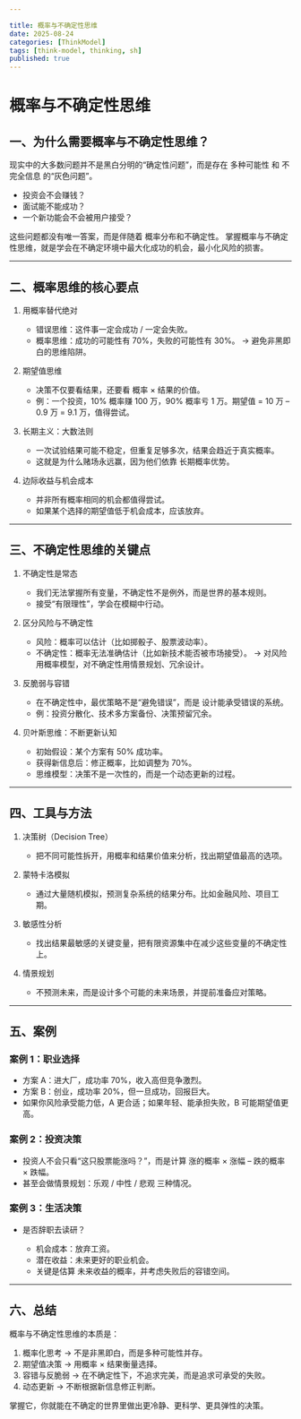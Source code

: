```yaml
---

title: 概率与不确定性思维
date: 2025-08-24
categories: [ThinkModel]
tags: [think-model, thinking, sh]
published: true
---
```



# 概率与不确定性思维

## 一、为什么需要概率与不确定性思维？

现实中的大多数问题并不是黑白分明的“确定性问题”，而是存在 多种可能性 和 不完全信息 的“灰色问题”。

* 投资会不会赚钱？
* 面试能不能成功？
* 一个新功能会不会被用户接受？

这些问题都没有唯一答案，而是伴随着 概率分布和不确定性。
掌握概率与不确定性思维，就是学会在不确定环境中最大化成功的机会，最小化风险的损害。

---

## 二、概率思维的核心要点

1. 用概率替代绝对

   * 错误思维：这件事一定会成功 / 一定会失败。
   * 概率思维：成功的可能性有 70%，失败的可能性有 30%。
     → 避免非黑即白的思维陷阱。

2. 期望值思维

   * 决策不仅要看结果，还要看 概率 × 结果的价值。
   * 例：一个投资，10% 概率赚 100 万，90% 概率亏 1 万。期望值 = 10 万 – 0.9 万 = 9.1 万，值得尝试。

3. 长期主义：大数法则

   * 一次试验结果可能不稳定，但重复足够多次，结果会趋近于真实概率。
   * 这就是为什么赌场永远赢，因为他们依靠 长期概率优势。

4. 边际收益与机会成本

   * 并非所有概率相同的机会都值得尝试。
   * 如果某个选择的期望值低于机会成本，应该放弃。

---

## 三、不确定性思维的关键点

1. 不确定性是常态

   * 我们无法掌握所有变量，不确定性不是例外，而是世界的基本规则。
   * 接受“有限理性”，学会在模糊中行动。

2. 区分风险与不确定性

   * 风险：概率可以估计（比如掷骰子、股票波动率）。
   * 不确定性：概率无法准确估计（比如新技术能否被市场接受）。
     → 对风险用概率模型，对不确定性用情景规划、冗余设计。

3. 反脆弱与容错

   * 在不确定性中，最优策略不是“避免错误”，而是 设计能承受错误的系统。
   * 例：投资分散化、技术多方案备份、决策预留冗余。

4. 贝叶斯思维：不断更新认知

   * 初始假设：某个方案有 50% 成功率。
   * 获得新信息后：修正概率，比如调整为 70%。
   * 思维模型：决策不是一次性的，而是一个动态更新的过程。

---

## 四、工具与方法

1. 决策树（Decision Tree）

   * 把不同可能性拆开，用概率和结果价值来分析，找出期望值最高的选项。

2. 蒙特卡洛模拟

   * 通过大量随机模拟，预测复杂系统的结果分布。比如金融风险、项目工期。

3. 敏感性分析

   * 找出结果最敏感的关键变量，把有限资源集中在减少这些变量的不确定性上。

4. 情景规划

   * 不预测未来，而是设计多个可能的未来场景，并提前准备应对策略。

---

## 五、案例

### 案例 1：职业选择

* 方案 A：进大厂，成功率 70%，收入高但竞争激烈。
* 方案 B：创业，成功率 20%，但一旦成功，回报巨大。
* 如果你风险承受能力低，A 更合适；如果年轻、能承担失败，B 可能期望值更高。

### 案例 2：投资决策

* 投资人不会只看“这只股票能涨吗？”，而是计算 涨的概率 × 涨幅 – 跌的概率 × 跌幅。
* 甚至会做情景规划：乐观 / 中性 / 悲观 三种情况。

### 案例 3：生活决策

* 是否辞职去读研？

  * 机会成本：放弃工资。
  * 潜在收益：未来更好的职业机会。
  * 关键是估算 未来收益的概率，并考虑失败后的容错空间。

---

## 六、总结

概率与不确定性思维的本质是：

1. 概率化思考 → 不是非黑即白，而是多种可能性并存。
2. 期望值决策 → 用概率 × 结果衡量选择。
3. 容错与反脆弱 → 在不确定性下，不追求完美，而是追求可承受的失败。
4. 动态更新 → 不断根据新信息修正判断。

掌握它，你就能在不确定的世界里做出更冷静、更科学、更具弹性的决策。
